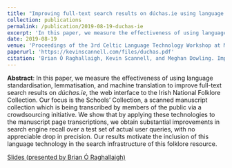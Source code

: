 ```yaml
---
title: "Improving full-text search results on dúchas.ie using language technology"
collection: publications
permalink: /publication/2019-08-19-duchas-ie
excerpt: 'In this paper, we measure the effectiveness of using language standardisation, lemmatisation, and machine translation to improve full-text search results on dúchas.ie, the web interface to the Irish National Folklore Collection.'
date: 2019-08-19
venue: 'Proceedings of the 3rd Celtic Language Technology Workshop at MT Summit XVII'
paperurl: 'https://kevinscannell.com/files/duchas.pdf'
citation: 'Brian Ó Raghallaigh, Kevin Scannell, and Meghan Dowling. Improving full-text search results on <i>dúchas.ie</i> using language technology. In <i>Proceedings of the Third Celtic Language Technology Workshop</i>, pages 63–69, Dublin, Ireland, 2019. European Association for Machine Translation.'
---
```


**Abstract**: In this paper, we measure the effectiveness of using language standardisation, lemmatisation, and machine translation to improve full-text search results on *dúchas.ie*, the web interface to the Irish National Folklore Collection. Our focus is the Schools’ Collection, a scanned manuscript collection which is being transcribed by members of the public via a crowdsourcing initiative. We show that by applying these technologies to the manuscript page transcriptions, we obtain substantial improvements in search engine recall over a test set of actual user queries, with no appreciable drop in precision. Our results motivate the inclusion of this language technology in the search infrastructure of this folklore resource.

[Slides (presented by Brian Ó Raghallaigh)](/files/duchas-slides.pdf)
